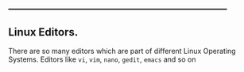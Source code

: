 ## ____________________________________________

## Linux Editors.

There are so many editors which are part of different Linux Operating Systems. Editors like `vi`, `vim`, `nano`, `gedit`, `emacs` and so on